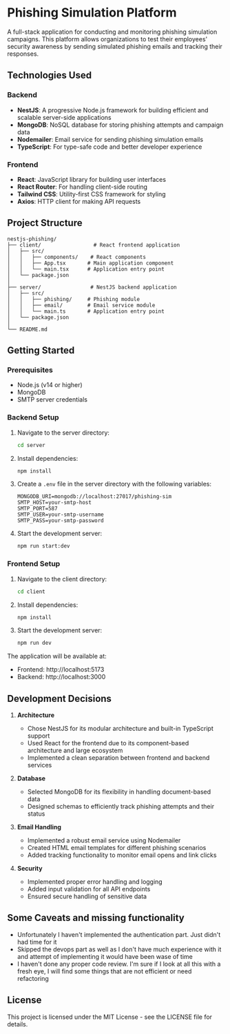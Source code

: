 # Phishing Simulation Platform

A full-stack application for conducting and monitoring phishing simulation campaigns. This platform allows organizations to test their employees' security awareness by sending simulated phishing emails and tracking their responses.

## Technologies Used

### Backend
- **NestJS**: A progressive Node.js framework for building efficient and scalable server-side applications
- **MongoDB**: NoSQL database for storing phishing attempts and campaign data
- **Nodemailer**: Email service for sending phishing simulation emails
- **TypeScript**: For type-safe code and better developer experience

### Frontend
- **React**: JavaScript library for building user interfaces
- **React Router**: For handling client-side routing
- **Tailwind CSS**: Utility-first CSS framework for styling
- **Axios**: HTTP client for making API requests

## Project Structure

```
nestjs-phishing/
├── client/                 # React frontend application
│   ├── src/
│   │   ├── components/    # React components
│   │   ├── App.tsx       # Main application component
│   │   └── main.tsx      # Application entry point
│   └── package.json
│
├── server/                # NestJS backend application
│   ├── src/
│   │   ├── phishing/     # Phishing module
│   │   ├── email/        # Email service module
│   │   └── main.ts       # Application entry point
│   └── package.json
│
└── README.md
```

## Getting Started

### Prerequisites
- Node.js (v14 or higher)
- MongoDB
- SMTP server credentials

### Backend Setup
1. Navigate to the server directory:
   ```bash
   cd server
   ```

2. Install dependencies:
   ```bash
   npm install
   ```

3. Create a `.env` file in the server directory with the following variables:
   ```
   MONGODB_URI=mongodb://localhost:27017/phishing-sim
   SMTP_HOST=your-smtp-host
   SMTP_PORT=587
   SMTP_USER=your-smtp-username
   SMTP_PASS=your-smtp-password
   ```

4. Start the development server:
   ```bash
   npm run start:dev
   ```

### Frontend Setup
1. Navigate to the client directory:
   ```bash
   cd client
   ```

2. Install dependencies:
   ```bash
   npm install
   ```

3. Start the development server:
   ```bash
   npm run dev
   ```

The application will be available at:
- Frontend: http://localhost:5173
- Backend: http://localhost:3000

## Development Decisions

1. **Architecture**
   - Chose NestJS for its modular architecture and built-in TypeScript support
   - Used React for the frontend due to its component-based architecture and large ecosystem
   - Implemented a clean separation between frontend and backend services

2. **Database**
   - Selected MongoDB for its flexibility in handling document-based data
   - Designed schemas to efficiently track phishing attempts and their status

3. **Email Handling**
   - Implemented a robust email service using Nodemailer
   - Created HTML email templates for different phishing scenarios
   - Added tracking functionality to monitor email opens and link clicks

4. **Security**
   - Implemented proper error handling and logging
   - Added input validation for all API endpoints
   - Ensured secure handling of sensitive data

## Some Caveats and missing functionality

- Unfortunately I haven't implemented the authentication part. Just didn't had time for it
- Skipped the devops part as well as I don't have much experience with it and attempt of implementing it would have been wase of time
- I haven't done any proper code review. I'm sure if I look at all this with a fresh eye, I will find some things that are not efficient or need refactoring


## License

This project is licensed under the MIT License - see the LICENSE file for details.